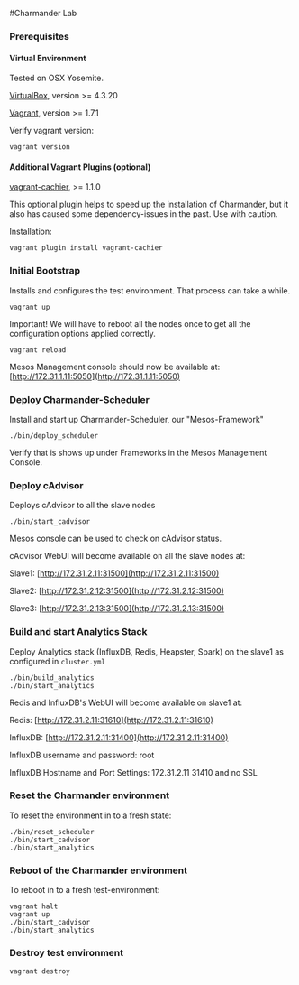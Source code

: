 #Charmander Lab

### Prerequisites

#### Virtual Environment

Tested on OSX Yosemite.

[VirtualBox](https://www.virtualbox.org), version >= 4.3.20

[Vagrant](http://www.vagrantup.com/downloads.html), version >= 1.7.1

Verify vagrant version:

```
vagrant version
```

#### Additional Vagrant Plugins (optional)

[vagrant-cachier](https://github.com/fgrehm/vagrant-cachier), >= 1.1.0

This optional plugin helps to speed up the installation of Charmander, but it also has caused some dependency-issues in the past.
Use with caution.

Installation:

```
vagrant plugin install vagrant-cachier
```

### Initial Bootstrap

Installs and configures the test environment. That process can take a while.

```
vagrant up
```

Important! We will have to reboot all the nodes once to get all the configuration options applied correctly.

```
vagrant reload
```

Mesos Management console should now be available at: [http://172.31.1.11:5050](http://172.31.1.11:5050)


### Deploy Charmander-Scheduler

Install and start up Charmander-Scheduler, our "Mesos-Framework"

```
./bin/deploy_scheduler
```

Verify that is shows up under Frameworks in the Mesos Management Console.


### Deploy cAdvisor

Deploys cAdvisor to all the slave nodes

```
./bin/start_cadvisor
```

Mesos console can be used to check on cAdvisor status.

cAdvisor WebUI will become available on all the slave nodes at:

Slave1: [http://172.31.2.11:31500](http://172.31.2.11:31500)

Slave2: [http://172.31.2.12:31500](http://172.31.2.12:31500)

Slave3: [http://172.31.2.13:31500](http://172.31.2.13:31500)


### Build and start Analytics Stack

Deploy Analytics stack (InfluxDB, Redis, Heapster, Spark) on the slave1 as configured in `cluster.yml`

```
./bin/build_analytics
./bin/start_analytics
```

Redis and InfluxDB's WebUI will become available on slave1 at:

Redis: [http://172.31.2.11:31610](http://172.31.2.11:31610)

InfluxDB: [http://172.31.2.11:31400](http://172.31.2.11:31400)

InfluxDB username and password: root

InfluxDB Hostname and Port Settings: 172.31.2.11 31410 and no SSL


### Reset the Charmander environment

To reset the environment in to a fresh state:

```
./bin/reset_scheduler
./bin/start_cadvisor
./bin/start_analytics
```

### Reboot of the Charmander environment

To reboot in to a fresh test-environment:

```
vagrant halt
vagrant up
./bin/start_cadvisor
./bin/start_analytics
```

### Destroy test environment

```
vagrant destroy
```

